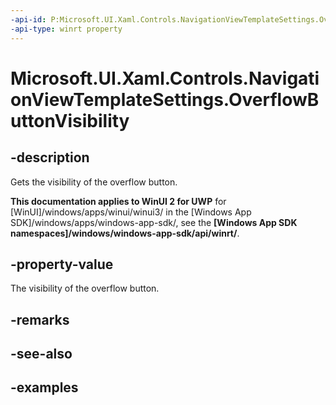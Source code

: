 ```yaml
---
-api-id: P:Microsoft.UI.Xaml.Controls.NavigationViewTemplateSettings.OverflowButtonVisibility
-api-type: winrt property
---
```

<!-- Property syntax.
public Visibility OverflowButtonVisibility { get; }
-->

# Microsoft.UI.Xaml.Controls.NavigationViewTemplateSettings.OverflowButtonVisibility


## -description

Gets the visibility of the overflow button.


**This documentation applies to WinUI 2 for UWP** for [WinUI]/windows/apps/winui/winui3/ in the [Windows App SDK]/windows/apps/windows-app-sdk/, see the **[Windows App SDK namespaces]/windows/windows-app-sdk/api/winrt/**.

## -property-value

The visibility of the overflow button.


## -remarks


## -see-also


## -examples


